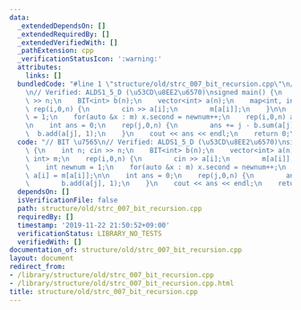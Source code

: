 ```yaml
---
data:
  _extendedDependsOn: []
  _extendedRequiredBy: []
  _extendedVerifiedWith: []
  _pathExtension: cpp
  _verificationStatusIcon: ':warning:'
  attributes:
    links: []
  bundledCode: "#line 1 \"structure/old/strc_007_bit_recursion.cpp\"\n// BIT \u7565\
    \n// Verified: ALDS1_5_D (\u53CD\u8EE2\u6570)\nsigned main() {\n    int n; cin\
    \ >> n;\n    BIT<int> b(n);\n    vector<int> a(n);\n    map<int, int> m;\n   \
    \ rep(i,0,n) {\n        cin >> a[i];\n        m[a[i]];\n    }\n\n    int newnum\
    \ = 1;\n    for(auto &x : m) x.second = newnum++;\n    rep(i,0,n) a[i] = m[a[i]];\n\
    \n    int ans = 0;\n    rep(j,0,n) {\n        ans += j - b.sum(a[j]);\n      \
    \  b.add(a[j], 1);\n    }\n    cout << ans << endl;\n    return 0;\n}\n"
  code: "// BIT \u7565\n// Verified: ALDS1_5_D (\u53CD\u8EE2\u6570)\nsigned main()\
    \ {\n    int n; cin >> n;\n    BIT<int> b(n);\n    vector<int> a(n);\n    map<int,\
    \ int> m;\n    rep(i,0,n) {\n        cin >> a[i];\n        m[a[i]];\n    }\n\n\
    \    int newnum = 1;\n    for(auto &x : m) x.second = newnum++;\n    rep(i,0,n)\
    \ a[i] = m[a[i]];\n\n    int ans = 0;\n    rep(j,0,n) {\n        ans += j - b.sum(a[j]);\n\
    \        b.add(a[j], 1);\n    }\n    cout << ans << endl;\n    return 0;\n}"
  dependsOn: []
  isVerificationFile: false
  path: structure/old/strc_007_bit_recursion.cpp
  requiredBy: []
  timestamp: '2019-11-22 21:50:52+09:00'
  verificationStatus: LIBRARY_NO_TESTS
  verifiedWith: []
documentation_of: structure/old/strc_007_bit_recursion.cpp
layout: document
redirect_from:
- /library/structure/old/strc_007_bit_recursion.cpp
- /library/structure/old/strc_007_bit_recursion.cpp.html
title: structure/old/strc_007_bit_recursion.cpp
---
```

